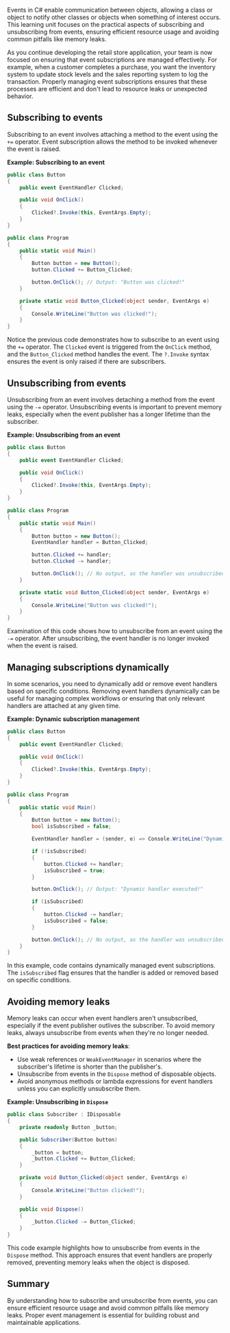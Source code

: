 Events in C# enable communication between objects, allowing a class or object to notify other classes or objects when something of interest occurs. This learning unit focuses on the practical aspects of subscribing and unsubscribing from events, ensuring efficient resource usage and avoiding common pitfalls like memory leaks.

As you continue developing the retail store application, your team is now focused on ensuring that event subscriptions are managed effectively. For example, when a customer completes a purchase, you want the inventory system to update stock levels and the sales reporting system to log the transaction. Properly managing event subscriptions ensures that these processes are efficient and don't lead to resource leaks or unexpected behavior.

## Subscribing to events

Subscribing to an event involves attaching a method to the event using the `+=` operator. Event subscription allows the method to be invoked whenever the event is raised.

**Example: Subscribing to an event**
```csharp
public class Button
{
    public event EventHandler Clicked;

    public void OnClick()
    {
        Clicked?.Invoke(this, EventArgs.Empty);
    }
}

public class Program
{
    public static void Main()
    {
        Button button = new Button();
        button.Clicked += Button_Clicked;

        button.OnClick(); // Output: "Button was clicked!"
    }

    private static void Button_Clicked(object sender, EventArgs e)
    {
        Console.WriteLine("Button was clicked!");
    }
}
```

Notice the previous code demonstrates how to subscribe to an event using the `+=` operator. The `Clicked` event is triggered from the `OnClick` method, and the `Button_Clicked` method handles the event. The `?.Invoke` syntax ensures the event is only raised if there are subscribers.

## Unsubscribing from events

Unsubscribing from an event involves detaching a method from the event using the `-=` operator. Unsubscribing events is important to prevent memory leaks, especially when the event publisher has a longer lifetime than the subscriber.

**Example: Unsubscribing from an event**

```csharp
public class Button
{
    public event EventHandler Clicked;

    public void OnClick()
    {
        Clicked?.Invoke(this, EventArgs.Empty);
    }
}

public class Program
{
    public static void Main()
    {
        Button button = new Button();
        EventHandler handler = Button_Clicked;

        button.Clicked += handler;
        button.Clicked -= handler;

        button.OnClick(); // No output, as the handler was unsubscribed.
    }

    private static void Button_Clicked(object sender, EventArgs e)
    {
        Console.WriteLine("Button was clicked!");
    }
}
```

Examination of this code shows how to unsubscribe from an event using the `-=` operator. After unsubscribing, the event handler is no longer invoked when the event is raised.

## Managing subscriptions dynamically

In some scenarios, you need to dynamically add or remove event handlers based on specific conditions. Removing event handlers dynamically can be useful for managing complex workflows or ensuring that only relevant handlers are attached at any given time.

**Example: Dynamic subscription management**

```csharp
public class Button
{
    public event EventHandler Clicked;

    public void OnClick()
    {
        Clicked?.Invoke(this, EventArgs.Empty);
    }
}

public class Program
{
    public static void Main()
    {
        Button button = new Button();
        bool isSubscribed = false;

        EventHandler handler = (sender, e) => Console.WriteLine("Dynamic handler executed!");

        if (!isSubscribed)
        {
            button.Clicked += handler;
            isSubscribed = true;
        }

        button.OnClick(); // Output: "Dynamic handler executed!"

        if (isSubscribed)
        {
            button.Clicked -= handler;
            isSubscribed = false;
        }

        button.OnClick(); // No output, as the handler was unsubscribed.
    }
}
```

In this example, code contains dynamically managed event subscriptions. The `isSubscribed` flag ensures that the handler is added or removed based on specific conditions.

## Avoiding memory leaks

Memory leaks can occur when event handlers aren't unsubscribed, especially if the event publisher outlives the subscriber. To avoid memory leaks, always unsubscribe from events when they're no longer needed.

**Best practices for avoiding memory leaks**:

- Use weak references or `WeakEventManager` in scenarios where the subscriber's lifetime is shorter than the publisher's.
- Unsubscribe from events in the `Dispose` method of disposable objects.
- Avoid anonymous methods or lambda expressions for event handlers unless you can explicitly unsubscribe them.

**Example: Unsubscribing in `Dispose`**

```csharp
public class Subscriber : IDisposable
{
    private readonly Button _button;

    public Subscriber(Button button)
    {
        _button = button;
        _button.Clicked += Button_Clicked;
    }

    private void Button_Clicked(object sender, EventArgs e)
    {
        Console.WriteLine("Button clicked!");
    }

    public void Dispose()
    {
        _button.Clicked -= Button_Clicked;
    }
}
```

This code example highlights how to unsubscribe from events in the `Dispose` method. This approach ensures that event handlers are properly removed, preventing memory leaks when the object is disposed.

## Summary

By understanding how to subscribe and unsubscribe from events, you can ensure efficient resource usage and avoid common pitfalls like memory leaks. Proper event management is essential for building robust and maintainable applications.
